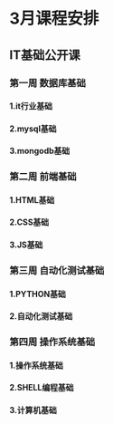 # 3月课程安排

## IT基础公开课

### 第一周 数据库基础

#### 1.it行业基础
#### 2.mysql基础
#### 3.mongodb基础

### 第二周 前端基础
#### 1.HTML基础
#### 2.CSS基础
#### 3.JS基础

### 第三周 自动化测试基础
#### 1.PYTHON基础
#### 2.自动化测试基础

### 第四周 操作系统基础
#### 1.操作系统基础
#### 2.SHELL编程基础
#### 3.计算机基础

